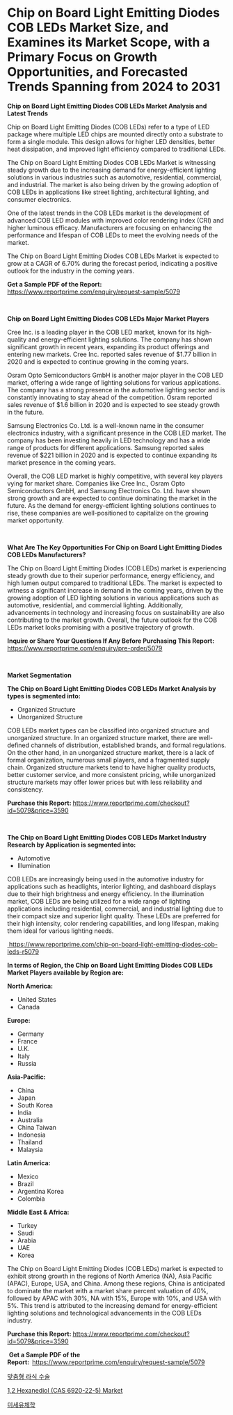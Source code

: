 <p><h1>Chip on Board Light Emitting Diodes COB LEDs Market Size, and Examines its Market Scope, with a Primary Focus on Growth Opportunities, and Forecasted Trends Spanning from 2024 to 2031</h1></p><p><strong>Chip on Board Light Emitting Diodes COB LEDs Market Analysis and Latest Trends</strong></p>
<p><p>Chip on Board Light Emitting Diodes (COB LEDs) refer to a type of LED package where multiple LED chips are mounted directly onto a substrate to form a single module. This design allows for higher LED densities, better heat dissipation, and improved light efficiency compared to traditional LEDs.</p><p>The Chip on Board Light Emitting Diodes COB LEDs Market is witnessing steady growth due to the increasing demand for energy-efficient lighting solutions in various industries such as automotive, residential, commercial, and industrial. The market is also being driven by the growing adoption of COB LEDs in applications like street lighting, architectural lighting, and consumer electronics.</p><p>One of the latest trends in the COB LEDs market is the development of advanced COB LED modules with improved color rendering index (CRI) and higher luminous efficacy. Manufacturers are focusing on enhancing the performance and lifespan of COB LEDs to meet the evolving needs of the market.</p><p>The Chip on Board Light Emitting Diodes COB LEDs Market is expected to grow at a CAGR of 6.70% during the forecast period, indicating a positive outlook for the industry in the coming years.</p></p>
<p><strong>Get a Sample PDF of the Report:&nbsp;</strong> <a href="https://www.reportprime.com/enquiry/request-sample/5079">https://www.reportprime.com/enquiry/request-sample/5079</a></p>
<p>&nbsp;</p>
<p><strong>Chip on Board Light Emitting Diodes COB LEDs Major Market Players</strong></p>
<p><p>Cree Inc. is a leading player in the COB LED market, known for its high-quality and energy-efficient lighting solutions. The company has shown significant growth in recent years, expanding its product offerings and entering new markets. Cree Inc. reported sales revenue of $1.77 billion in 2020 and is expected to continue growing in the coming years.</p><p>Osram Opto Semiconductors GmbH is another major player in the COB LED market, offering a wide range of lighting solutions for various applications. The company has a strong presence in the automotive lighting sector and is constantly innovating to stay ahead of the competition. Osram reported sales revenue of $1.6 billion in 2020 and is expected to see steady growth in the future.</p><p>Samsung Electronics Co. Ltd. is a well-known name in the consumer electronics industry, with a significant presence in the COB LED market. The company has been investing heavily in LED technology and has a wide range of products for different applications. Samsung reported sales revenue of $221 billion in 2020 and is expected to continue expanding its market presence in the coming years.</p><p>Overall, the COB LED market is highly competitive, with several key players vying for market share. Companies like Cree Inc., Osram Opto Semiconductors GmbH, and Samsung Electronics Co. Ltd. have shown strong growth and are expected to continue dominating the market in the future. As the demand for energy-efficient lighting solutions continues to rise, these companies are well-positioned to capitalize on the growing market opportunity.</p></p>
<p>&nbsp;</p>
<p><strong>What Are The Key Opportunities For Chip on Board Light Emitting Diodes COB LEDs Manufacturers?</strong></p>
<p><p>The Chip on Board Light Emitting Diodes (COB LEDs) market is experiencing steady growth due to their superior performance, energy efficiency, and high lumen output compared to traditional LEDs. The market is expected to witness a significant increase in demand in the coming years, driven by the growing adoption of LED lighting solutions in various applications such as automotive, residential, and commercial lighting. Additionally, advancements in technology and increasing focus on sustainability are also contributing to the market growth. Overall, the future outlook for the COB LEDs market looks promising with a positive trajectory of growth.</p></p>
<p><strong>Inquire or Share Your Questions If Any Before Purchasing This Report:</strong> <a href="https://www.reportprime.com/enquiry/pre-order/5079">https://www.reportprime.com/enquiry/pre-order/5079</a></p>
<p>&nbsp;</p>
<p><strong>Market Segmentation</strong></p>
<p><strong>The Chip on Board Light Emitting Diodes COB LEDs Market Analysis by types is segmented into:</strong></p>
<p><ul><li>Organized Structure</li><li>Unorganized Structure</li></ul></p>
<p><p>COB LEDs market types can be classified into organized structure and unorganized structure. In an organized structure market, there are well-defined channels of distribution, established brands, and formal regulations. On the other hand, in an unorganized structure market, there is a lack of formal organization, numerous small players, and a fragmented supply chain. Organized structure markets tend to have higher quality products, better customer service, and more consistent pricing, while unorganized structure markets may offer lower prices but with less reliability and consistency.</p></p>
<p><strong>Purchase this Report:&nbsp;</strong><a href="https://www.reportprime.com/checkout?id=5079&price=3590">https://www.reportprime.com/checkout?id=5079&price=3590</a></p>
<p>&nbsp;</p>
<p><strong>The Chip on Board Light Emitting Diodes COB LEDs Market Industry Research by Application is segmented into:</strong></p>
<p><ul><li>Automotive</li><li>Illumination</li></ul></p>
<p><p>COB LEDs are increasingly being used in the automotive industry for applications such as headlights, interior lighting, and dashboard displays due to their high brightness and energy efficiency. In the illumination market, COB LEDs are being utilized for a wide range of lighting applications including residential, commercial, and industrial lighting due to their compact size and superior light quality. These LEDs are preferred for their high intensity, color rendering capabilities, and long lifespan, making them ideal for various lighting needs.</p></p>
<p><a href="https://www.reportprime.com/chip-on-board-light-emitting-diodes-cob-leds-r5079">&nbsp;https://www.reportprime.com/chip-on-board-light-emitting-diodes-cob-leds-r5079</a></p>
<p><strong>In terms of Region, the Chip on Board Light Emitting Diodes COB LEDs Market Players available by Region are:</strong></p>
<p>
    <p> <strong> North America: </strong>
        <ul>
            <li>United States</li>
            <li>Canada</li>
        </ul>
        </p> 
    <p> <strong> Europe: </strong>
        <ul>
            <li>Germany</li>
            <li>France</li>
            <li>U.K.</li>
            <li>Italy</li>
            <li>Russia</li>
        </ul>
        </p> 
    <p> <strong> Asia-Pacific: </strong>
        <ul>
            <li>China</li>
            <li>Japan</li>
            <li>South Korea</li>
            <li>India</li>
            <li>Australia</li>
            <li>China Taiwan</li>
            <li>Indonesia</li>
            <li>Thailand</li>
            <li>Malaysia</li>
        </ul>
        </p> 
    <p> <strong> Latin America: </strong>
        <ul>
            <li>Mexico</li>
            <li>Brazil</li>
            <li>Argentina Korea</li>
            <li>Colombia</li>
        </ul>
        </p> 
    <p> <strong> Middle East & Africa: </strong>
        <ul>
            <li>Turkey</li>
            <li>Saudi</li>
            <li>Arabia</li>
            <li>UAE</li>
            <li>Korea</li>
        </ul>
    </p>
    </p>
<p><p>The Chip on Board Light Emitting Diodes (COB LEDs) market is expected to exhibit strong growth in the regions of North America (NA), Asia Pacific (APAC), Europe, USA, and China. Among these regions, China is anticipated to dominate the market with a market share percent valuation of 40%, followed by APAC with 30%, NA with 15%, Europe with 10%, and USA with 5%. This trend is attributed to the increasing demand for energy-efficient lighting solutions and technological advancements in the COB LEDs industry.</p></p>
<p><strong>Purchase this Report: </strong><a href="https://www.reportprime.com/checkout?id=5079&price=3590">https://www.reportprime.com/checkout?id=5079&price=3590</a></p>
<p>&nbsp;<strong>Get a Sample PDF of the Report:&nbsp;&nbsp;</strong><a href="https://www.reportprime.com/enquiry/request-sample/5079">https://www.reportprime.com/enquiry/request-sample/5079</a></p>
<p><strong></strong></p>
<p><p><a href="https://medium.com/@josefarice/%EA%B0%9C%EC%9D%B8-%EB%A7%9E%EC%B6%A4-%EB%9D%BC%EC%8B%9D-%EC%88%98%EC%88%A0-%EC%8B%9C%EC%9E%A5-%EC%A7%80%ED%91%9C-%ED%95%B4%EB%8F%85-%EC%8B%9C%EC%9E%A5-%EC%A0%90%EC%9C%A0%EC%9C%A8-%ED%8A%B8%EB%A0%8C%EB%93%9C-%EB%B0%8F-%EC%84%B1%EC%9E%A5-%ED%8C%A8%ED%84%B4-284dd18eb24b">맞춤형 라식 수술</a></p><p><a href="https://view.publitas.com/reportprime-1/12-hexanediol-cas-6920-22-5-market-research-report-its-history-and-forecast-2024-to-2031/">1,2 Hexanediol (CAS 6920-22-5) Market</a></p><p><a href="https://github.com/crfsywufhm81415/Market-Research-Report-List-2/blob/main/579016978810.md">미세유체학</a></p></p>